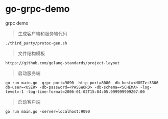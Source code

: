 # go-grpc-demo
grpc demo

> 生成客户端和服务端代码
```
./third_party/protoc-gen.sh
```

> 文件结构模板
```
https://github.com/golang-standards/project-layout
```
> 启动服务端
```shell script
go run main.go -grpc-port=9090 -http-port=8080 -db-host=<HOST>:3306 -db-user=<USER> -db-password=<PASSWORD> -db-schema=<SCHEMA> -log-level=-1 -log-time-format=2006-01-02T15:04:05.999999999Z07:00
```
> 启动客户端
```shell script
go run main.go -server=localhost:9090
```